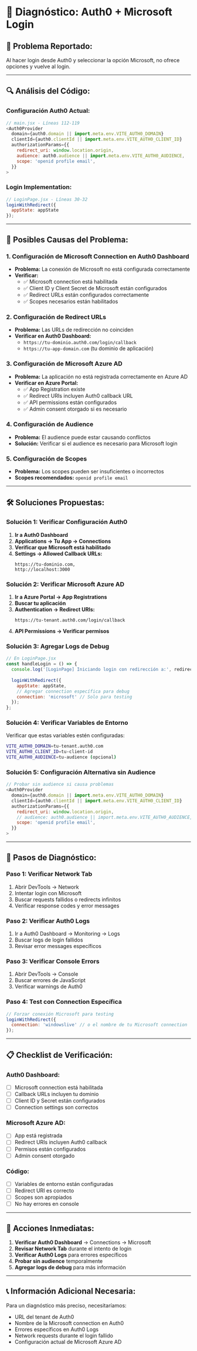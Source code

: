 # 🔧 **Diagnóstico: Auth0 + Microsoft Login**

## **🚨 Problema Reportado:**
Al hacer login desde Auth0 y seleccionar la opción Microsoft, no ofrece opciones y vuelve al login.

---

## **🔍 Análisis del Código:**

### **Configuración Auth0 Actual:**
```javascript
// main.jsx - Líneas 112-119
<Auth0Provider
  domain={auth0.domain || import.meta.env.VITE_AUTH0_DOMAIN}
  clientId={auth0.clientId || import.meta.env.VITE_AUTH0_CLIENT_ID}
  authorizationParams={{
    redirect_uri: window.location.origin,
    audience: auth0.audience || import.meta.env.VITE_AUTH0_AUDIENCE,
    scope: 'openid profile email',
  }}
>
```

### **Login Implementation:**
```javascript
// LoginPage.jsx - Líneas 30-32
loginWithRedirect({
  appState: appState
});
```

---

## **🎯 Posibles Causas del Problema:**

### **1. Configuración de Microsoft Connection en Auth0 Dashboard**
- **Problema:** La conexión de Microsoft no está configurada correctamente
- **Verificar:**
  - ✅ Microsoft connection está habilitada
  - ✅ Client ID y Client Secret de Microsoft están configurados
  - ✅ Redirect URLs están configurados correctamente
  - ✅ Scopes necesarios están habilitados

### **2. Configuración de Redirect URLs**
- **Problema:** Las URLs de redirección no coinciden
- **Verificar en Auth0 Dashboard:**
  - `https://tu-dominio.auth0.com/login/callback`
  - `https://tu-app-domain.com` (tu dominio de aplicación)
  
### **3. Configuración de Microsoft Azure AD**
- **Problema:** La aplicación no está registrada correctamente en Azure AD
- **Verificar en Azure Portal:**
  - ✅ App Registration existe
  - ✅ Redirect URIs incluyen Auth0 callback URL
  - ✅ API permissions están configurados
  - ✅ Admin consent otorgado si es necesario

### **4. Configuración de Audience**
- **Problema:** El audience puede estar causando conflictos
- **Solución:** Verificar si el audience es necesario para Microsoft login

### **5. Configuración de Scopes**
- **Problema:** Los scopes pueden ser insuficientes o incorrectos
- **Scopes recomendados:** `openid profile email`

---

## **🛠️ Soluciones Propuestas:**

### **Solución 1: Verificar Configuración Auth0**
1. **Ir a Auth0 Dashboard**
2. **Applications → Tu App → Connections**
3. **Verificar que Microsoft está habilitado**
4. **Settings → Allowed Callback URLs:**
   ```
   https://tu-dominio.com,
   http://localhost:3000
   ```

### **Solución 2: Verificar Microsoft Azure AD**
1. **Ir a Azure Portal → App Registrations**
2. **Buscar tu aplicación**
3. **Authentication → Redirect URIs:**
   ```
   https://tu-tenant.auth0.com/login/callback
   ```
4. **API Permissions → Verificar permisos**

### **Solución 3: Agregar Logs de Debug**
```javascript
// En LoginPage.jsx
const handleLogin = () => {
  console.log('[LoginPage] Iniciando login con redirección a:', redirectTo);
  
  loginWithRedirect({
    appState: appState,
    // Agregar connection específica para debug
    connection: 'microsoft' // Solo para testing
  });
};
```

### **Solución 4: Verificar Variables de Entorno**
Verificar que estas variables estén configuradas:
```bash
VITE_AUTH0_DOMAIN=tu-tenant.auth0.com
VITE_AUTH0_CLIENT_ID=tu-client-id
VITE_AUTH0_AUDIENCE=tu-audience (opcional)
```

### **Solución 5: Configuración Alternativa sin Audience**
```javascript
// Probar sin audience si causa problemas
<Auth0Provider
  domain={auth0.domain || import.meta.env.VITE_AUTH0_DOMAIN}
  clientId={auth0.clientId || import.meta.env.VITE_AUTH0_CLIENT_ID}
  authorizationParams={{
    redirect_uri: window.location.origin,
    // audience: auth0.audience || import.meta.env.VITE_AUTH0_AUDIENCE, // Comentar temporalmente
    scope: 'openid profile email',
  }}
>
```

---

## **🧪 Pasos de Diagnóstico:**

### **Paso 1: Verificar Network Tab**
1. Abrir DevTools → Network
2. Intentar login con Microsoft
3. Buscar requests fallidos o redirects infinitos
4. Verificar response codes y error messages

### **Paso 2: Verificar Auth0 Logs**
1. Ir a Auth0 Dashboard → Monitoring → Logs
2. Buscar logs de login fallidos
3. Revisar error messages específicos

### **Paso 3: Verificar Console Errors**
1. Abrir DevTools → Console
2. Buscar errores de JavaScript
3. Verificar warnings de Auth0

### **Paso 4: Test con Connection Específica**
```javascript
// Forzar conexión Microsoft para testing
loginWithRedirect({
  connection: 'windowslive' // o el nombre de tu Microsoft connection
});
```

---

## **📋 Checklist de Verificación:**

### **Auth0 Dashboard:**
- [ ] Microsoft connection está habilitada
- [ ] Callback URLs incluyen tu dominio
- [ ] Client ID y Secret están configurados
- [ ] Connection settings son correctos

### **Microsoft Azure AD:**
- [ ] App está registrada
- [ ] Redirect URIs incluyen Auth0 callback
- [ ] Permisos están configurados
- [ ] Admin consent otorgado

### **Código:**
- [ ] Variables de entorno están configuradas
- [ ] Redirect URI es correcto
- [ ] Scopes son apropiados
- [ ] No hay errores en console

---

## **🚨 Acciones Inmediatas:**

1. **Verificar Auth0 Dashboard** → Connections → Microsoft
2. **Revisar Network Tab** durante el intento de login
3. **Verificar Auth0 Logs** para errores específicos
4. **Probar sin audience** temporalmente
5. **Agregar logs de debug** para más información

---

## **📞 Información Adicional Necesaria:**

Para un diagnóstico más preciso, necesitaríamos:
- URL del tenant de Auth0
- Nombre de la Microsoft connection en Auth0
- Errores específicos en Auth0 Logs
- Network requests durante el login fallido
- Configuración actual de Microsoft Azure AD
